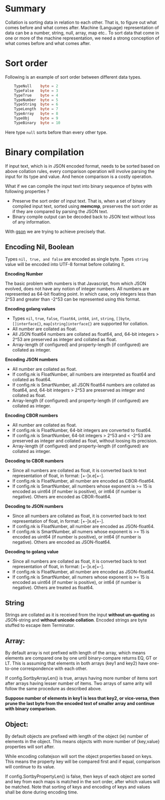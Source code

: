 Summary
=======

Collation is sorting data in relation to each other. That is, to figure
out what comes before and what comes after. Machine (Language) representation
of data can be a number, string, null, array, map etc.. To sort data that
come in one or more of the machine representation, we need a strong conception
of what comes before and what comes after.

Sort order
==========

Following is an example of sort order between different data types.

```go
	TypeNull    byte = 2
	TypeFalse   byte = 3
	TypeTrue    byte = 4
	TypeNumber  byte = 5
	TypeString  byte = 6
	TypeLength  byte = 7
	TypeArray   byte = 8
	TypeObj     byte = 9
	TypeBinary  byte = 10
```

Here type ``null`` sorts before than every other type.

Binary compilation
==================

If input text, which is in JSON encoded format, needs to be sorted based
on above collation rules, every comparison operation will involve parsing
the input for its type and value. And hence comparison is a costly operation.

What if we can compile the input text into binary sequence of bytes with
following properties ?

- Preserve the sort order of input text. That is, when a set of binary
compiled input text, sorted using **memcmp**, preserves the sort order
as if they are compared by parsing the JSON text.
- Binary compile output can be decoded back to JSON text without loss
of any information.

With [gson](http://github.com/prataprc/gson) we are trying to achieve
precisely that.

Encoding Nil, Boolean
---------------------

Types `nil, true, and false` are encoded as single byte. Types `string`
value will be encoded into UTF-8 format before collating it.

**Encoding Number**

The basic problem with numbers is that Javascript, from which JSON evolved,
does not have any notion of integer numbers. All numbers are represented as
64-bit floating point. In which case, only integers less than 2^53 and greater
than -2^53 can be represented using this format.

**Encoding golang values**

* Types `nil`, `true`, `false`, `float64`, `int64`, `int`,
  `string`, `[]byte`, `[]interface{}`, `map[string]interface{}`
  are supported for collation.
* All number are collated as float.
* All JSON float64 numbers are collated as float64, and,
  64-bit integers > 2^53 are preserved as integer and collated as float.
* Array-length (if configured) and property-length (if configured) are
  collated as integer.

**Encoding JSON numbers**

* All number are collated as float.
* If config.nk is FloatNumber, all numbers are interpreted as float64
  and collated as float64.
* If config.nk is SmartNumber, all JSON float64 numbers are collated as
  float64, and, 64-bit integers > 2^53 are preserved as integer and collated
  as float.
* Array-length (if configured) and property-length (if configured) are
  collated as integer.

**Encoding CBOR numbers**

* All number are collated as float.
* If config.nk is FloatNumber, 64-bit integers are converted to float64.
* If config.nk is SmartNumber, 64-bit integers > 2^53 and < -2^53 are
  preserved as integer and collated as float, without loosing its
  precision.
* Array-length (if configured) and property-length (if configured) are
  collated as integer.

**Decoding to CBOR numbers**

* Since all numbers are collated as float, it is converted back to text
  representation of float, in format: [+-]x.<mantissa>e[+-]<exp>.
* If config.nk is FloatNumber, all number are encoded as CBOR-float64.
* If config.nk is SmartNumber, all numbers whose exponent is >= 15 is encoded
  as uint64 (if number is positive), or int64 (if number is negative).
  Others are encoded as CBOR-float64.

**Decoding to JSON numbers**

* Since all numbers are collated as float, it is converted back to text
  representation of float, in format: [+-]x.<mantissa>e[+-]<exp>.
* If config.nk is FloatNumber, all number are encoded as JSON-float64.
* If config.nk is SmartNumber, all numers whose exponent is >= 15 is encoded
  as uint64 (if number is positive), or int64 (if number is negative).
  Others are encoded as JSON-float64.

**Decoding to golang value**

* Since all numbers are collated as float, it is converted back to text
  representation of float, in format: [+-]x.<mantissa>e[+-]<exp>.
* If config.nk is FloatNumber, all number are encoded as JSON-float64.
* If config.nk is SmartNumber, all numers whose exponent is >= 15 is encoded
  as uint64 (if number is positive), or int64 (if number is negative).
  Others are treated as float64.

String
------

Strings are collated as it is received from the input **without
un-quoting** as JSON-string and **without unicode collation**.
Encoded strings are byte stuffed to escape item Terminator.

Array:
------

By default array is not prefixed with length of the array, which means
elements are compared one by one until binary-compare returns EQ, GT or
LT. This is assuming that elements in both arrays (key1 and key2) have
one-to-one correspondence with each other.

If config.SortbyArrayLen() is true, arrays having more number of items
sort after arrays having lesser number of items. Two arrays of same
arity will follow the same procedure as described above.

**Suppose number of elements in key1 is less that key2, or vice-versa,
then prune the last byte from the encoded text of smaller array and
continue with binary comparison.**

Object:
-------

By default objects are prefixed with length of the object (ie) number of
elements in the object. This means objects with more number of {key,value}
properties will sort after.

While encoding collatejson will sort the object properties based on keys.
This means the property key will be compared first and if equal, comparison
will continue to its value.

If config.SortbyPropertyLen() is false, then keys of each object are sorted
and key from each maps is matched in the sort order, after which values
will be matched. Note that sorting of keys and encoding of keys and values
shall be done during encoding time.
